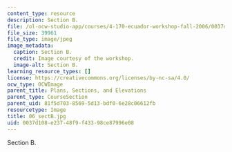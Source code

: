 ```yaml
---
content_type: resource
description: Section B.
file: /ol-ocw-studio-app/courses/4-170-ecuador-workshop-fall-2006/0037d108e23748f9f43398ce87996e08_06_sectB.jpg
file_size: 39961
file_type: image/jpeg
image_metadata:
  caption: Section B.
  credit: Image courtesy of the workshop.
  image-alt: Section B.
learning_resource_types: []
license: https://creativecommons.org/licenses/by-nc-sa/4.0/
ocw_type: OCWImage
parent_title: Plans, Sections, and Elevations
parent_type: CourseSection
parent_uid: 81f5d703-8569-5d13-bdf0-6e28c06612fb
resourcetype: Image
title: 06_sectB.jpg
uid: 0037d108-e237-48f9-f433-98ce87996e08
---
```

Section B.